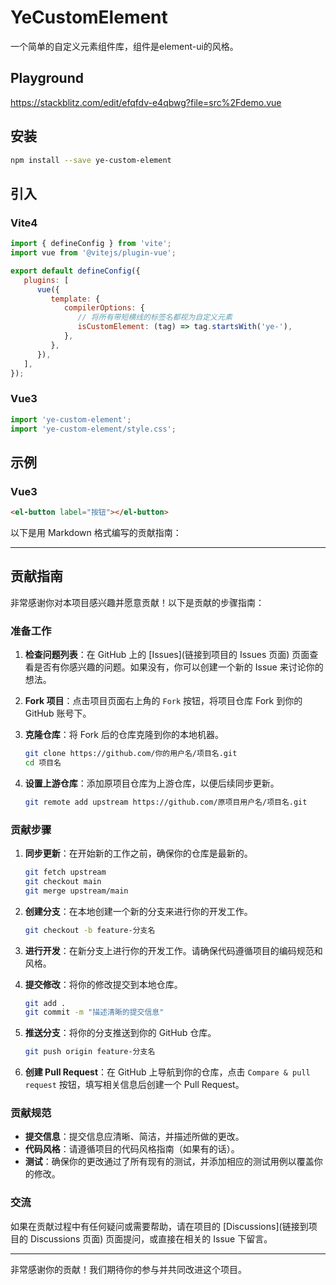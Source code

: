 # YeCustomElement
一个简单的自定义元素组件库，组件是element-ui的风格。

## Playground
https://stackblitz.com/edit/efqfdv-e4qbwg?file=src%2Fdemo.vue

## 安装
```bash
npm install --save ye-custom-element
```

## 引入

### Vite4
```js
import { defineConfig } from 'vite';
import vue from '@vitejs/plugin-vue';

export default defineConfig({
   plugins: [
      vue({
         template: {
            compilerOptions: {
               // 将所有带短横线的标签名都视为自定义元素
               isCustomElement: (tag) => tag.startsWith('ye-'),
            },
         },
      }),
   ],
});

```

### Vue3
```js
import 'ye-custom-element';
import 'ye-custom-element/style.css';
```

## 示例

### Vue3
```html
<el-button label="按钮"></el-button>
```

以下是用 Markdown 格式编写的贡献指南：

---

## 贡献指南

非常感谢你对本项目感兴趣并愿意贡献！以下是贡献的步骤指南：

### 准备工作

1. **检查问题列表**：在 GitHub 上的 [Issues](链接到项目的 Issues 页面) 页面查看是否有你感兴趣的问题。如果没有，你可以创建一个新的 Issue 来讨论你的想法。
2. **Fork 项目**：点击项目页面右上角的 `Fork` 按钮，将项目仓库 Fork 到你的 GitHub 账号下。
3. **克隆仓库**：将 Fork 后的仓库克隆到你的本地机器。
   
    ```bash
    git clone https://github.com/你的用户名/项目名.git
    cd 项目名
    ```
4. **设置上游仓库**：添加原项目仓库为上游仓库，以便后续同步更新。
   
    ```bash
    git remote add upstream https://github.com/原项目用户名/项目名.git
    ```

### 贡献步骤

1. **同步更新**：在开始新的工作之前，确保你的仓库是最新的。
   
    ```bash
    git fetch upstream
    git checkout main
    git merge upstream/main
    ```
2. **创建分支**：在本地创建一个新的分支来进行你的开发工作。
    ```bash
    git checkout -b feature-分支名
    ```
3. **进行开发**：在新分支上进行你的开发工作。请确保代码遵循项目的编码规范和风格。
4. **提交修改**：将你的修改提交到本地仓库。
    ```bash
    git add .
    git commit -m "描述清晰的提交信息"
    ```
5. **推送分支**：将你的分支推送到你的 GitHub 仓库。
    ```bash
    git push origin feature-分支名
    ```
6. **创建 Pull Request**：在 GitHub 上导航到你的仓库，点击 `Compare & pull request` 按钮，填写相关信息后创建一个 Pull Request。

### 贡献规范

- **提交信息**：提交信息应清晰、简洁，并描述所做的更改。
- **代码风格**：请遵循项目的代码风格指南（如果有的话）。
- **测试**：确保你的更改通过了所有现有的测试，并添加相应的测试用例以覆盖你的修改。

### 交流

如果在贡献过程中有任何疑问或需要帮助，请在项目的 [Discussions](链接到项目的 Discussions 页面) 页面提问，或直接在相关的 Issue 下留言。

---

非常感谢你的贡献！我们期待你的参与并共同改进这个项目。
